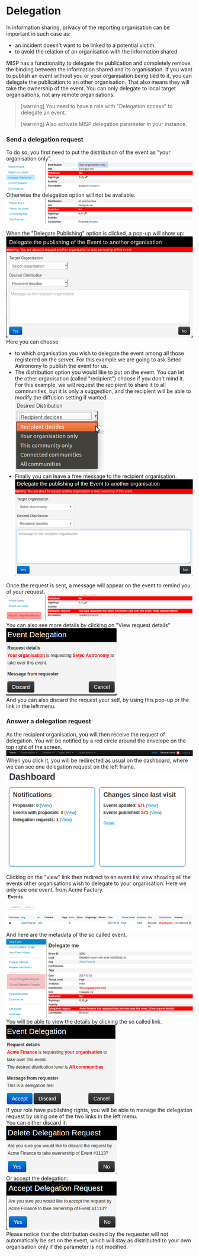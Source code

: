 # Delegation

In information sharing, privacy of the reporting organisation can be important in such case as:

- an incident doesn't want to be linked to a potential victim.
- to avoid the relation of an organisation with the information shared.

MISP has a functionality to delegate the publication and completely remove the binding between the information shared and its organisation. If you want to publish an event without you or your organisation being tied to it, you can delegate the publication to an other organisation. That also means they will take the ownership of the event. You can only delegate to local target organisations, not any remote organisations.

> [warning] You need to have a role with "Delegation access" to delegate an event.
> 
> [warning] Also activate MISP.delegation parameter in your instance.

### Send a delegation request

To do so, you first need to put the distribution of the event as "your organisation only".  
![Delegation possible](./figures/delegationpossible.png)  
Otherwise the delegation option will not be available.  
![Delegation impossible](./figures/delegationimpossible.png)  

When the "Delegate Publishing" option is clicked, a pop-up will show up:  
![Delegation Popup](./figures/delagationpopup.png)  
Here you can choose 
- to which organisation you wish to delegate the event among all those registered on the server. For this example we are going to ask Setec Astronomy to publish the event for us.
- The distribution option you would like to put on the event. You can let the other organisation (called "recipient") choose if you don't mind it. For this example, we will request the recipient to share it to all communities, but it is only a suggestion, and the recipient will be able to modify the diffusion setting if wanted.  
![Desired Distribution](./figures/desireddistribution.png)  
- Finally you can leave a free message to the recipient organisation.
![Distribution ready](./figures/delegationpopup2.png)  

Once the request is sent, a message will appear on the event to remind you of your request.
![Reminder](./figures/delegationrequested.png)  
You can also see more details by clicking on "View request details"  
![Request Details](./figures/requestdetails.png)  
And you can also discard the request your self, by using this pop-up or the link in the left menu.

### Answer a delegation request

As the recipient organisation, you will then receive the request of delegation. You will be notified by a red circle around the envelope on the top right of the screen.  
![Notification](./figures/delegationwaiting.png)  
When you click it, you will be redirected as usual on the dashboard, where we can see one delegation request on the left frame.  
![Dashboard](./figures/dashboard.png)  
Clicking on the "view" link then redirect to an event list view showing all the events other organisations wish to delegate to your organisation. Here we only see one event, from Acme Factory.
![Delegated list](./figures/delagated.png)  
And here are the metadata of the so called event.  
![Delegated event](./figures/delegatedevent.png)  
You will be able to view the details by clicking the so called link.  
![Delegated event](./figures/recipientdetails.png)  
If your role have publishing rights, you will be able to manage the delegation request by using one of the two links in the left menu.  
You can either discard it:  
![Discard request](./figures/discarddelegation.png)  
Or accept the delegation:  
![Accept request](./figures/acceptdelegation.png)  
Please notice that the distribution desired by the requester will not automatically be set on the event, which will stay as distributed to your own organisation only if the parameter is not modified.
